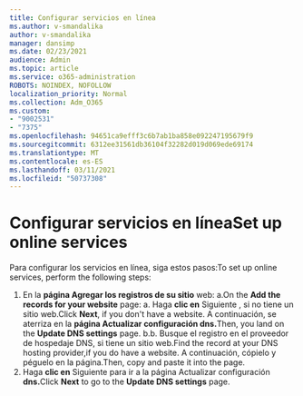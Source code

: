 ```yaml
---
title: Configurar servicios en línea
ms.author: v-smandalika
author: v-smandalika
manager: dansimp
ms.date: 02/23/2021
audience: Admin
ms.topic: article
ms.service: o365-administration
ROBOTS: NOINDEX, NOFOLLOW
localization_priority: Normal
ms.collection: Adm_O365
ms.custom:
- "9002531"
- "7375"
ms.openlocfilehash: 94651ca9efff3c6b7ab1ba858e092247195679f9
ms.sourcegitcommit: 6312ee31561db36104f32282d019d069ede69174
ms.translationtype: MT
ms.contentlocale: es-ES
ms.lasthandoff: 03/11/2021
ms.locfileid: "50737308"
---
```

# <a name="set-up-online-services"></a><span data-ttu-id="bc789-102">Configurar servicios en línea</span><span class="sxs-lookup"><span data-stu-id="bc789-102">Set up online services</span></span>

<span data-ttu-id="bc789-103">Para configurar los servicios en línea, siga estos pasos:</span><span class="sxs-lookup"><span data-stu-id="bc789-103">To set up online services, perform the following steps:</span></span>

1. <span data-ttu-id="bc789-104">En la **página Agregar los registros de su sitio** web: a.</span><span class="sxs-lookup"><span data-stu-id="bc789-104">On the **Add the records for your website** page: a.</span></span> <span data-ttu-id="bc789-105">Haga **clic en** Siguiente , si no tiene un sitio web.</span><span class="sxs-lookup"><span data-stu-id="bc789-105">Click **Next**, if you don't have a website.</span></span> <span data-ttu-id="bc789-106">A continuación, se aterriza en la **página Actualizar configuración dns.**</span><span class="sxs-lookup"><span data-stu-id="bc789-106">Then, you land on the **Update DNS settings** page.</span></span>
    <span data-ttu-id="bc789-107">b.</span><span class="sxs-lookup"><span data-stu-id="bc789-107">b.</span></span> <span data-ttu-id="bc789-108">Busque el registro en el proveedor de hospedaje DNS, si tiene un sitio web.</span><span class="sxs-lookup"><span data-stu-id="bc789-108">Find the record at your DNS hosting provider,if you do have a website.</span></span> <span data-ttu-id="bc789-109">A continuación, cópielo y péguelo en la página.</span><span class="sxs-lookup"><span data-stu-id="bc789-109">Then, copy and paste it into the page.</span></span>
2. <span data-ttu-id="bc789-110">Haga **clic en** Siguiente para ir a la página Actualizar configuración **dns.**</span><span class="sxs-lookup"><span data-stu-id="bc789-110">Click **Next** to go to the **Update DNS settings** page.</span></span>